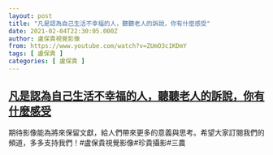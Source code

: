 ```yaml
---
layout: post
title: "凡是認為自己生活不幸福的人，聽聽老人的訴說，你有什麼感受"
date: 2021-02-04T22:30:05.000Z
author: 盧保貴視覺影像
from: https://www.youtube.com/watch?v=ZUmO3c1KDmY
tags: [ 盧保貴 ]
categories: [ 盧保貴 ]
---
```

<!--1612477805000-->
[凡是認為自己生活不幸福的人，聽聽老人的訴說，你有什麼感受](https://www.youtube.com/watch?v=ZUmO3c1KDmY)
------

<div>
期待影像能為將來保留文獻，給人們帶來更多的意義與思考。希望大家訂閱我們的頻道，多多支持我們！#盧保貴視覺影像#珍貴攝影#三農
</div>

